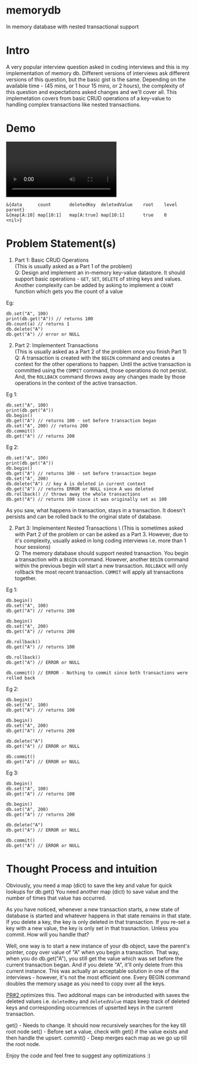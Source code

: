 # memorydb
In memory database with nested transactional support

# Intro
A very popular interview question asked in coding interviews and this is my implementation of memory db.
Different versions of interviews ask different versions of this question, but the basic gist is the same.
Depending on the available time - (45 mins, or 1 hour 15 mins, or 2 hours), the complexity of this question
and expectations asked changes and we'll cover all. This implemetation covers from basic CRUD operations of a key-value to handling
complex transactions like nested transactions.

# Demo
![](demo_memorydb.mov)

```
&{data      count       deletedKey  deletedValue    root    level   parent}
&{map[A:10] map[10:1]   map[A:true] map[10:1]       true    0       <nil>}

```
# Problem Statement(s)

1) Part 1: Basic CRUD Operations \
(This is usually asked as a Part 1 of the problem) \
Q: Design and implement an in-memory key-value datastore. It should support basic operations - 
`GET`, `SET`, `DELETE` of string keys and values.
Another complexity can be added by asking to implement a `COUNT` function which gets you the count of a value

Eg:
```
db.set("A", 100)
print(db.get("A")) // returns 100
db.count(a) // returns 1
db.delete("A")
db.get("A") // error or NULL
```

2) Part 2: Implementent Transactions\
(This is usually asked as a Part 2 of the problem once you finish Part 1)\
Q: A transaction is created with the `BEGIN` command and creates a context for the other operations to happen. Until the active transaction is committed using the `COMMIT` command, those operations do not persist. And, the `ROLLBACK` command throws away any changes made by those operations in the context of the active transaction.

Eg 1:
```
db.set("A", 100)
print(db.get("A"))
db.begin()
db.get("A") // returns 100 - set before transaction began
db.set("A", 200) // returns 200
db.commit()
db.get("A") // returns 200 
```

Eg 2:
```
db.set("A", 100)
print(db.get("A"))
db.begin()
db.get("A") // returns 100 - set before transaction began
db.set("A", 200)
db.delete("A") // key A is deleted in current context
db.get("A") // returns ERROR or NULL since A was deleted
db.rollback() // throws away the whole transactions
db.get("A") // returns 100 since it was originally set as 100
```
As you saw, what happens in transaction, stays in a transaction. It doesn't 
persists and can be rolled back to the original state of database.

2) Part 3: Implementent Nested Transactions \ 
(This is sometimes asked with Part 2 of the problem or can be asked as a Part 3. However, due to it's complexity, usually asked in long coding interviews i.e. more than 1 hour sessions)\
Q: The memory database should support nested transaction. You begin a transaction with a `BEGIN` command. However, another `BEGIN` command within the previous begin will start a new transaction. `ROLLBACK` will only rollback the most recent transaction. `COMMIT` will apply all transactions together.

Eg 1:
```
db.begin()
db.set("A", 100)
db.get("A") // returns 100

db.begin()
db.set("A", 200)
db.get("A") // returns 200

db.rollback()
db.get("A") // returns 100

db.rollback()
db.get("A") // ERROR or NULL

db.commit() // ERROR - Nothing to commit since both transactions were rolled back
```


Eg 2:
```
db.begin()
db.set("A", 100)
db.get("A") // returns 100

db.begin()
db.set("A", 200)
db.get("A") // returns 200

db.delete("A")
db.get("A") // ERROR or NULL

db.commit()
db.get("A") // ERROR or NULL
```

Eg 3:
```
db.begin()
db.set("A", 100)
db.get("A") // returns 100

db.begin()
db.set("A", 200)
db.get("A") // returns 200

db.delete("A")
db.get("A") // ERROR or NULL

db.commit()
db.get("A") // ERROR or NULL
```

# Thought Process and intuition

Obviously, you need a map (dict) to save the key and value for quick lookups for db.get()
You need another map (dict) to save value and the number of times that value has occurred.

As you have noticed, whenever a new transaction starts, a new state of database is started and whatever happens in that state remains in that state. If you delete a key, the key is only deleted in that transaction. If you re-set a key with a new value, the key is only set in that trasnaction. Unless you commit. How will you handle that?

Well, one way is to start a new instance of your db object, save the parent's pointer, copy over value of "A" when you begin a transaction. That way, when you do db.get("A"), you still get the value which was set before the current transaction began. And if you delete "A", it'll only delete from this current instance. This was actually an acceptable solution in one of the interviews - however, it's not the most efficient one. Every BEGIN command doubles the memory usage as you need to copy over all the keys.

[PR#2 ](https://github.com/ranesagar/memorydb/pull/2) optimizes this. Two additonal maps can be introducted with saves the deleted values i.e.  `deletedKey` and `deletedValue` maps keep track of deleted keys and corresponding occurrences of upserted keys in the current transaction.

get() - Needs to change. It should now recursively searches for the key till root node
set() - Before set a value, check with get() if the value exists and then handle the upsert.
commit() - Deep merges each map as we go up till the root node.

Enjoy the code and feel free to suggest any optimizations :) 